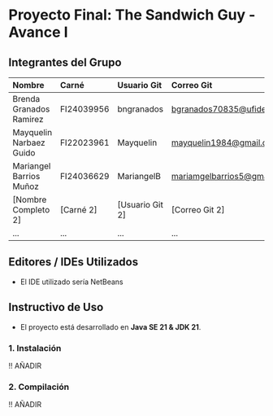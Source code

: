 # Proyecto Final: The Sandwich Guy  - Avance I

## Integrantes del Grupo
| Nombre | Carné | Usuario Git | Correo Git |
| :--- | :--- | :--- | :--- |
| Brenda Granados Ramirez | FI24039956 | bngranados | bgranados70835@ufide.ac.cr |
| Mayquelin Narbaez Guido | FI22023961 | Mayquelin | mayquelin1984@gmail.com |
| Mariangel Barrios Muñoz | FI24036629 | MariangelB | mariamgelbarrios5@gmail.com |
| [Nombre Completo 2] | [Carné 2] | [Usuario Git 2] | [Correo Git 2] |
| ... | ... | ... | ... |

## Editores / IDEs Utilizados
- El IDE utilizado sería NetBeans
  
## Instructivo de Uso
- El proyecto está desarrollado en **Java SE 21 & JDK 21**.

### 1. Instalación
!! AÑADIR

### 2. Compilación
!! AÑADIR
